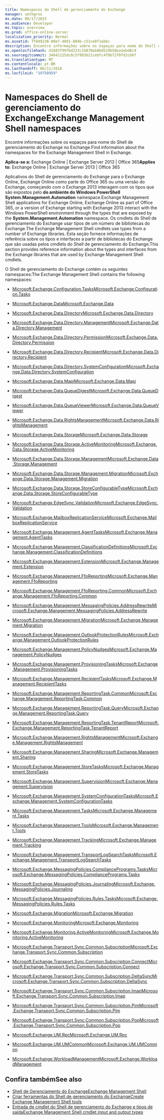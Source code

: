 ```yaml
---
title: Namespaces do Shell de gerenciamento do Exchange
manager: sethgros
ms.date: 09/17/2015
ms.audience: Developer
ms.topic: overview
ms.prod: office-online-server
localization_priority: Normal
ms.assetid: ff849238-06b7-4891-884b-c51ce0f1ebbc
description: Encontre informações sobre os espaços para nome do Shell de gerenciamento do Exchange no Exchange.
ms.openlocfilehash: d1683f99fbd233c1b878eb86d529b58ea1ebd8c9
ms.sourcegitcommit: 34041125dc8c5f993b21cebfc4f8b72f0fd2cb6f
ms.translationtype: MT
ms.contentlocale: pt-BR
ms.lasthandoff: 06/11/2018
ms.locfileid: "19750959"
---
```

# <a name="exchange-management-shell-namespaces"></a><span data-ttu-id="110c7-103">Namespaces do Shell de gerenciamento do Exchange</span><span class="sxs-lookup"><span data-stu-id="110c7-103">Exchange Management Shell namespaces</span></span>

<span data-ttu-id="110c7-104">Encontre informações sobre os espaços para nome do Shell de gerenciamento do Exchange no Exchange.</span><span class="sxs-lookup"><span data-stu-id="110c7-104">Find information about the namespaces for the Exchange Management Shell in Exchange.</span></span>
  
<span data-ttu-id="110c7-105">**Aplica-se a:** Exchange Online | Exchange Server 2013 | Office 365</span><span class="sxs-lookup"><span data-stu-id="110c7-105">**Applies to:** Exchange Online | Exchange Server 2013 | Office 365</span></span>
  
<span data-ttu-id="110c7-106">Aplicativos do Shell de gerenciamento do Exchange para o Exchange Online, Exchange Online como parte do Office 365 ou uma versão do Exchange, começando com o Exchange 2013 interagem com os tipos que são expostos pelo **do ambiente do Windows PowerShell System.Management.Automation** namespace.</span><span class="sxs-lookup"><span data-stu-id="110c7-106">Exchange Management Shell applications for Exchange Online, Exchange Online as part of Office 365, or a version of Exchange starting with Exchange 2013 interact with the Windows PowerShell environment through the types that are exposed by the **System.Management.Automation** namespace.</span></span> <span data-ttu-id="110c7-107">Os cmdlets do Shell de gerenciamento do Exchange usar tipos de um número de bibliotecas do Exchange.</span><span class="sxs-lookup"><span data-stu-id="110c7-107">The Exchange Management Shell cmdlets use types from a number of Exchange libraries.</span></span> <span data-ttu-id="110c7-108">Esta seção fornece informações de referência sobre os tipos e interfaces a partir de bibliotecas do Exchange que são usadas pelos cmdlets do Shell de gerenciamento do Exchange.</span><span class="sxs-lookup"><span data-stu-id="110c7-108">This section provides reference information about the types and interfaces from the Exchange libraries that are used by Exchange Management Shell cmdlets.</span></span> 
  
<span data-ttu-id="110c7-109">O Shell de gerenciamento do Exchange contém os seguintes namespaces:</span><span class="sxs-lookup"><span data-stu-id="110c7-109">The Exchange Management Shell contains the following namespaces:</span></span>
  
- [<span data-ttu-id="110c7-110">Microsoft.Exchange.Configuration.Tasks</span><span class="sxs-lookup"><span data-stu-id="110c7-110">Microsoft.Exchange.Configuration.Tasks</span></span>](https://msdn.microsoft.com/library/Microsoft.Exchange.Configuration.Tasks.aspx)
    
- [<span data-ttu-id="110c7-111">Microsoft.Exchange.Data</span><span class="sxs-lookup"><span data-stu-id="110c7-111">Microsoft.Exchange.Data</span></span>](https://msdn.microsoft.com/library/Microsoft.Exchange.Data.aspx)
    
- [<span data-ttu-id="110c7-112">Microsoft.Exchange.Data.Directory</span><span class="sxs-lookup"><span data-stu-id="110c7-112">Microsoft.Exchange.Data.Directory</span></span>](https://msdn.microsoft.com/library/Microsoft.Exchange.Data.Directory.aspx)
    
- [<span data-ttu-id="110c7-113">Microsoft.Exchange.Data.Directory.Management</span><span class="sxs-lookup"><span data-stu-id="110c7-113">Microsoft.Exchange.Data.Directory.Management</span></span>](https://msdn.microsoft.com/library/Microsoft.Exchange.Data.Directory.Management.aspx)
    
- [<span data-ttu-id="110c7-114">Microsoft.Exchange.Data.Directory.Permission</span><span class="sxs-lookup"><span data-stu-id="110c7-114">Microsoft.Exchange.Data.Directory.Permission</span></span>](https://msdn.microsoft.com/library/Microsoft.Exchange.Data.Directory.Permission.aspx)
    
- [<span data-ttu-id="110c7-115">Microsoft.Exchange.Data.Directory.Recipient</span><span class="sxs-lookup"><span data-stu-id="110c7-115">Microsoft.Exchange.Data.Directory.Recipient</span></span>](https://msdn.microsoft.com/library/Microsoft.Exchange.Data.Directory.Recipient.aspx)
    
- [<span data-ttu-id="110c7-116">Microsoft.Exchange.Data.Directory.SystemConfiguration</span><span class="sxs-lookup"><span data-stu-id="110c7-116">Microsoft.Exchange.Data.Directory.SystemConfiguration</span></span>](https://msdn.microsoft.com/library/Microsoft.Exchange.Data.Directory.SystemConfiguration.aspx)
    
- [<span data-ttu-id="110c7-117">Microsoft.Exchange.Data.Mapi</span><span class="sxs-lookup"><span data-stu-id="110c7-117">Microsoft.Exchange.Data.Mapi</span></span>](https://msdn.microsoft.com/library/Microsoft.Exchange.Data.Mapi.aspx)
    
- [<span data-ttu-id="110c7-118">Microsoft.Exchange.Data.QueueDigest</span><span class="sxs-lookup"><span data-stu-id="110c7-118">Microsoft.Exchange.Data.QueueDigest</span></span>](https://msdn.microsoft.com/library/Microsoft.Exchange.Data.QueueDigest.aspx)
    
- [<span data-ttu-id="110c7-119">Microsoft.Exchange.Data.QueueViewer</span><span class="sxs-lookup"><span data-stu-id="110c7-119">Microsoft.Exchange.Data.QueueViewer</span></span>](https://msdn.microsoft.com/library/Microsoft.Exchange.Data.QueueViewer.aspx)
    
- [<span data-ttu-id="110c7-120">Microsoft.Exchange.Data.RightsManagement</span><span class="sxs-lookup"><span data-stu-id="110c7-120">Microsoft.Exchange.Data.RightsManagement</span></span>](https://msdn.microsoft.com/library/Microsoft.Exchange.Data.RightsManagement.aspx)
    
- [<span data-ttu-id="110c7-121">Microsoft.Exchange.Data.Storage</span><span class="sxs-lookup"><span data-stu-id="110c7-121">Microsoft.Exchange.Data.Storage</span></span>](https://msdn.microsoft.com/library/Microsoft.Exchange.Data.Storage.aspx)
    
- [<span data-ttu-id="110c7-122">Microsoft.Exchange.Data.Storage.ActiveMonitoring</span><span class="sxs-lookup"><span data-stu-id="110c7-122">Microsoft.Exchange.Data.Storage.ActiveMonitoring</span></span>](https://msdn.microsoft.com/library/Microsoft.Exchange.Data.Storage.ActiveMonitoring.aspx)
    
- [<span data-ttu-id="110c7-123">Microsoft.Exchange.Data.Storage.Management</span><span class="sxs-lookup"><span data-stu-id="110c7-123">Microsoft.Exchange.Data.Storage.Management</span></span>](https://msdn.microsoft.com/library/Microsoft.Exchange.Data.Storage.Management.aspx)
    
- [<span data-ttu-id="110c7-124">Microsoft.Exchange.Data.Storage.Management.Migration</span><span class="sxs-lookup"><span data-stu-id="110c7-124">Microsoft.Exchange.Data.Storage.Management.Migration</span></span>](https://msdn.microsoft.com/library/Microsoft.Exchange.Data.Storage.Management.Migration.aspx)
    
- [<span data-ttu-id="110c7-125">Microsoft.Exchange.Data.Storage.StoreConfigurableType</span><span class="sxs-lookup"><span data-stu-id="110c7-125">Microsoft.Exchange.Data.Storage.StoreConfigurableType</span></span>](https://msdn.microsoft.com/library/Microsoft.Exchange.Data.Storage.StoreConfigurableType.aspx)
    
- [<span data-ttu-id="110c7-126">Microsoft.Exchange.EdgeSync.Validation</span><span class="sxs-lookup"><span data-stu-id="110c7-126">Microsoft.Exchange.EdgeSync.Validation</span></span>](https://msdn.microsoft.com/library/Microsoft.Exchange.EdgeSync.Validation.aspx)
    
- [<span data-ttu-id="110c7-127">Microsoft.Exchange.MailboxReplicationService</span><span class="sxs-lookup"><span data-stu-id="110c7-127">Microsoft.Exchange.MailboxReplicationService</span></span>](https://msdn.microsoft.com/library/Microsoft.Exchange.MailboxReplicationService.aspx)
    
- [<span data-ttu-id="110c7-128">Microsoft.Exchange.Management.AgentTasks</span><span class="sxs-lookup"><span data-stu-id="110c7-128">Microsoft.Exchange.Management.AgentTasks</span></span>](https://msdn.microsoft.com/library/Microsoft.Exchange.Management.AgentTasks.aspx)
    
- [<span data-ttu-id="110c7-129">Microsoft.Exchange.Management.ClassificationDefinitions</span><span class="sxs-lookup"><span data-stu-id="110c7-129">Microsoft.Exchange.Management.ClassificationDefinitions</span></span>](https://msdn.microsoft.com/library/Microsoft.Exchange.Management.ClassificationDefinitions.aspx)
    
- [<span data-ttu-id="110c7-130">Microsoft.Exchange.Management.Extension</span><span class="sxs-lookup"><span data-stu-id="110c7-130">Microsoft.Exchange.Management.Extension</span></span>](https://msdn.microsoft.com/library/Microsoft.Exchange.Management.Extension.aspx)
    
- [<span data-ttu-id="110c7-131">Microsoft.Exchange.Management.FfoReporting</span><span class="sxs-lookup"><span data-stu-id="110c7-131">Microsoft.Exchange.Management.FfoReporting</span></span>](https://msdn.microsoft.com/library/Microsoft.Exchange.Management.FfoReporting.aspx)
    
- [<span data-ttu-id="110c7-132">Microsoft.Exchange.Management.FfoReporting.Common</span><span class="sxs-lookup"><span data-stu-id="110c7-132">Microsoft.Exchange.Management.FfoReporting.Common</span></span>](https://msdn.microsoft.com/library/Microsoft.Exchange.Management.FfoReporting.Common.aspx)
    
- [<span data-ttu-id="110c7-133">Microsoft.Exchange.Management.MessagingPolicies.AddressRewrite</span><span class="sxs-lookup"><span data-stu-id="110c7-133">Microsoft.Exchange.Management.MessagingPolicies.AddressRewrite</span></span>](https://msdn.microsoft.com/library/Microsoft.Exchange.Management.MessagingPolicies.AddressRewrite.aspx)
    
- [<span data-ttu-id="110c7-134">Microsoft.Exchange.Management.Migration</span><span class="sxs-lookup"><span data-stu-id="110c7-134">Microsoft.Exchange.Management.Migration</span></span>](https://msdn.microsoft.com/library/Microsoft.Exchange.Management.Migration.aspx)
    
- [<span data-ttu-id="110c7-135">Microsoft.Exchange.Management.OutlookProtectionRules</span><span class="sxs-lookup"><span data-stu-id="110c7-135">Microsoft.Exchange.Management.OutlookProtectionRules</span></span>](https://msdn.microsoft.com/library/Microsoft.Exchange.Management.OutlookProtectionRules.aspx)
    
- [<span data-ttu-id="110c7-136">Microsoft.Exchange.Management.PolicyNudges</span><span class="sxs-lookup"><span data-stu-id="110c7-136">Microsoft.Exchange.Management.PolicyNudges</span></span>](https://msdn.microsoft.com/library/Microsoft.Exchange.Management.PolicyNudges.aspx)
    
- [<span data-ttu-id="110c7-137">Microsoft.Exchange.Management.ProvisioningTasks</span><span class="sxs-lookup"><span data-stu-id="110c7-137">Microsoft.Exchange.Management.ProvisioningTasks</span></span>](https://msdn.microsoft.com/library/Microsoft.Exchange.Management.ProvisioningTasks.aspx)
    
- [<span data-ttu-id="110c7-138">Microsoft.Exchange.Management.RecipientTasks</span><span class="sxs-lookup"><span data-stu-id="110c7-138">Microsoft.Exchange.Management.RecipientTasks</span></span>](https://msdn.microsoft.com/library/Microsoft.Exchange.Management.RecipientTasks.aspx)
    
- [<span data-ttu-id="110c7-139">Microsoft.Exchange.Management.ReportingTask.Common</span><span class="sxs-lookup"><span data-stu-id="110c7-139">Microsoft.Exchange.Management.ReportingTask.Common</span></span>](https://msdn.microsoft.com/library/Microsoft.Exchange.Management.ReportingTask.Common.aspx)
    
- [<span data-ttu-id="110c7-140">Microsoft.Exchange.Management.ReportingTask.Query</span><span class="sxs-lookup"><span data-stu-id="110c7-140">Microsoft.Exchange.Management.ReportingTask.Query</span></span>](https://msdn.microsoft.com/library/Microsoft.Exchange.Management.ReportingTask.Query.aspx)
    
- [<span data-ttu-id="110c7-141">Microsoft.Exchange.Management.ReportingTask.TenantReport</span><span class="sxs-lookup"><span data-stu-id="110c7-141">Microsoft.Exchange.Management.ReportingTask.TenantReport</span></span>](https://msdn.microsoft.com/library/Microsoft.Exchange.Management.ReportingTask.TenantReport.aspx)
    
- [<span data-ttu-id="110c7-142">Microsoft.Exchange.Management.RightsManagement</span><span class="sxs-lookup"><span data-stu-id="110c7-142">Microsoft.Exchange.Management.RightsManagement</span></span>](https://msdn.microsoft.com/library/Microsoft.Exchange.Management.RightsManagement.aspx)
    
- [<span data-ttu-id="110c7-143">Microsoft.Exchange.Management.Sharing</span><span class="sxs-lookup"><span data-stu-id="110c7-143">Microsoft.Exchange.Management.Sharing</span></span>](https://msdn.microsoft.com/library/Microsoft.Exchange.Management.Sharing.aspx)
    
- [<span data-ttu-id="110c7-144">Microsoft.Exchange.Management.StoreTasks</span><span class="sxs-lookup"><span data-stu-id="110c7-144">Microsoft.Exchange.Management.StoreTasks</span></span>](https://msdn.microsoft.com/library/Microsoft.Exchange.Management.StoreTasks.aspx)
    
- [<span data-ttu-id="110c7-145">Microsoft.Exchange.Management.Supervision</span><span class="sxs-lookup"><span data-stu-id="110c7-145">Microsoft.Exchange.Management.Supervision</span></span>](https://msdn.microsoft.com/library/Microsoft.Exchange.Management.Supervision.aspx)
    
- [<span data-ttu-id="110c7-146">Microsoft.Exchange.Management.SystemConfigurationTasks</span><span class="sxs-lookup"><span data-stu-id="110c7-146">Microsoft.Exchange.Management.SystemConfigurationTasks</span></span>](https://msdn.microsoft.com/library/Microsoft.Exchange.Management.SystemConfigurationTasks.aspx)
    
- [<span data-ttu-id="110c7-147">Microsoft.Exchange.Management.Tasks</span><span class="sxs-lookup"><span data-stu-id="110c7-147">Microsoft.Exchange.Management.Tasks</span></span>](https://msdn.microsoft.com/library/Microsoft.Exchange.Management.Tasks.aspx)
    
- [<span data-ttu-id="110c7-148">Microsoft.Exchange.Management.Tools</span><span class="sxs-lookup"><span data-stu-id="110c7-148">Microsoft.Exchange.Management.Tools</span></span>](https://msdn.microsoft.com/library/Microsoft.Exchange.Management.Tools.aspx)
    
- [<span data-ttu-id="110c7-149">Microsoft.Exchange.Management.Tracking</span><span class="sxs-lookup"><span data-stu-id="110c7-149">Microsoft.Exchange.Management.Tracking</span></span>](https://msdn.microsoft.com/library/Microsoft.Exchange.Management.Tracking.aspx)
    
- [<span data-ttu-id="110c7-150">Microsoft.Exchange.Management.TransportLogSearchTasks</span><span class="sxs-lookup"><span data-stu-id="110c7-150">Microsoft.Exchange.Management.TransportLogSearchTasks</span></span>](https://msdn.microsoft.com/library/Microsoft.Exchange.Management.TransportLogSearchTasks.aspx)
    
- [<span data-ttu-id="110c7-151">Microsoft.Exchange.MessagingPolicies.CompliancePrograms.Tasks</span><span class="sxs-lookup"><span data-stu-id="110c7-151">Microsoft.Exchange.MessagingPolicies.CompliancePrograms.Tasks</span></span>](https://msdn.microsoft.com/library/Microsoft.Exchange.MessagingPolicies.CompliancePrograms.Tasks.aspx)
    
- [<span data-ttu-id="110c7-152">Microsoft.Exchange.MessagingPolicies.Journaling</span><span class="sxs-lookup"><span data-stu-id="110c7-152">Microsoft.Exchange.MessagingPolicies.Journaling</span></span>](https://msdn.microsoft.com/library/Microsoft.Exchange.MessagingPolicies.Journaling.aspx)
    
- [<span data-ttu-id="110c7-153">Microsoft.Exchange.MessagingPolicies.Rules.Tasks</span><span class="sxs-lookup"><span data-stu-id="110c7-153">Microsoft.Exchange.MessagingPolicies.Rules.Tasks</span></span>](https://msdn.microsoft.com/library/Microsoft.Exchange.MessagingPolicies.Rules.Tasks.aspx)
    
- [<span data-ttu-id="110c7-154">Microsoft.Exchange.Migration</span><span class="sxs-lookup"><span data-stu-id="110c7-154">Microsoft.Exchange.Migration</span></span>](https://msdn.microsoft.com/library/Microsoft.Exchange.Migration.aspx)
    
- [<span data-ttu-id="110c7-155">Microsoft.Exchange.Monitoring</span><span class="sxs-lookup"><span data-stu-id="110c7-155">Microsoft.Exchange.Monitoring</span></span>](https://msdn.microsoft.com/library/Microsoft.Exchange.Monitoring.aspx)
    
- [<span data-ttu-id="110c7-156">Microsoft.Exchange.Monitoring.ActiveMonitoring</span><span class="sxs-lookup"><span data-stu-id="110c7-156">Microsoft.Exchange.Monitoring.ActiveMonitoring</span></span>](https://msdn.microsoft.com/library/Microsoft.Exchange.Monitoring.ActiveMonitoring.aspx)
    
- [<span data-ttu-id="110c7-157">Microsoft.Exchange.Transport.Sync.Common.Subscription</span><span class="sxs-lookup"><span data-stu-id="110c7-157">Microsoft.Exchange.Transport.Sync.Common.Subscription</span></span>](https://msdn.microsoft.com/library/Microsoft.Exchange.Transport.Sync.Common.Subscription.aspx)
    
- [<span data-ttu-id="110c7-158">Microsoft.Exchange.Transport.Sync.Common.Subscription.Connect</span><span class="sxs-lookup"><span data-stu-id="110c7-158">Microsoft.Exchange.Transport.Sync.Common.Subscription.Connect</span></span>](https://msdn.microsoft.com/library/Microsoft.Exchange.Transport.Sync.Common.Subscription.Connect.aspx)
    
- [<span data-ttu-id="110c7-159">Microsoft.Exchange.Transport.Sync.Common.Subscription.DeltaSync</span><span class="sxs-lookup"><span data-stu-id="110c7-159">Microsoft.Exchange.Transport.Sync.Common.Subscription.DeltaSync</span></span>](https://msdn.microsoft.com/library/Microsoft.Exchange.Transport.Sync.Common.Subscription.DeltaSync.aspx)
    
- [<span data-ttu-id="110c7-160">Microsoft.Exchange.Transport.Sync.Common.Subscription.Imap</span><span class="sxs-lookup"><span data-stu-id="110c7-160">Microsoft.Exchange.Transport.Sync.Common.Subscription.Imap</span></span>](https://msdn.microsoft.com/library/Microsoft.Exchange.Transport.Sync.Common.Subscription.Imap.aspx)
    
- [<span data-ttu-id="110c7-161">Microsoft.Exchange.Transport.Sync.Common.Subscription.Pim</span><span class="sxs-lookup"><span data-stu-id="110c7-161">Microsoft.Exchange.Transport.Sync.Common.Subscription.Pim</span></span>](https://msdn.microsoft.com/library/Microsoft.Exchange.Transport.Sync.Common.Subscription.Pim.aspx)
    
- [<span data-ttu-id="110c7-162">Microsoft.Exchange.Transport.Sync.Common.Subscription.Pop</span><span class="sxs-lookup"><span data-stu-id="110c7-162">Microsoft.Exchange.Transport.Sync.Common.Subscription.Pop</span></span>](https://msdn.microsoft.com/library/Microsoft.Exchange.Transport.Sync.Common.Subscription.Pop.aspx)
    
- [<span data-ttu-id="110c7-163">Microsoft.Exchange.UM.Rpc</span><span class="sxs-lookup"><span data-stu-id="110c7-163">Microsoft.Exchange.UM.Rpc</span></span>](https://msdn.microsoft.com/library/Microsoft.Exchange.UM.Rpc.aspx)
    
- [<span data-ttu-id="110c7-164">Microsoft.Exchange.UM.UMCommon</span><span class="sxs-lookup"><span data-stu-id="110c7-164">Microsoft.Exchange.UM.UMCommon</span></span>](https://msdn.microsoft.com/library/Microsoft.Exchange.UM.UMCommon.aspx)
    
- [<span data-ttu-id="110c7-165">Microsoft.Exchange.WorkloadManagement</span><span class="sxs-lookup"><span data-stu-id="110c7-165">Microsoft.Exchange.WorkloadManagement</span></span>](https://msdn.microsoft.com/library/Microsoft.Exchange.WorkloadManagement.aspx)
    
## <a name="see-also"></a><span data-ttu-id="110c7-166">Confira também</span><span class="sxs-lookup"><span data-stu-id="110c7-166">See also</span></span>

- [<span data-ttu-id="110c7-167">Shell de Gerenciamento do Exchange</span><span class="sxs-lookup"><span data-stu-id="110c7-167">Exchange Management Shell</span></span>](exchange-management-shell.md)  
- [<span data-ttu-id="110c7-168">Criar ferramentas do Shell de gerenciamento do Exchange</span><span class="sxs-lookup"><span data-stu-id="110c7-168">Create Exchange Management Shell tools</span></span>](create-exchange-management-shell-tools.md) 
- [<span data-ttu-id="110c7-169">Entrada de cmdlet do Shell de gerenciamento do Exchange e tipos de saída</span><span class="sxs-lookup"><span data-stu-id="110c7-169">Exchange Management Shell cmdlet input and output types</span></span>](exchange-management-shell-cmdlet-input-and-output-types.md)
    

